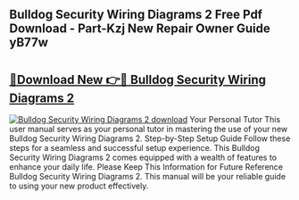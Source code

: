 ## Bulldog Security Wiring Diagrams 2 Free Pdf Download - Part-Kzj New Repair Owner Guide yB77w

# <h2><a href="http://dfqaxt0.blite.top/?on=Bulldog+Security+Wiring+Diagrams+2">🔗Download New 👉🔴 Bulldog Security Wiring Diagrams 2</a></h2>

[![Bulldog Security Wiring Diagrams 2 download](https://i.imgur.com/lujVjoI.png)](http://dfqaxt0.blite.top/?on=Bulldog+Security+Wiring+Diagrams+2)
Your Personal Tutor This user manual serves as your personal tutor in mastering the use of your new Bulldog Security Wiring Diagrams 2. Step-by-Step Setup Guide Follow these steps for a seamless and successful setup experience. This Bulldog Security Wiring Diagrams 2 comes equipped with a wealth of features to enhance your daily life. Please Keep This Information for Future Reference Bulldog Security Wiring Diagrams 2. This manual will be your reliable guide to using your new product effectively.
